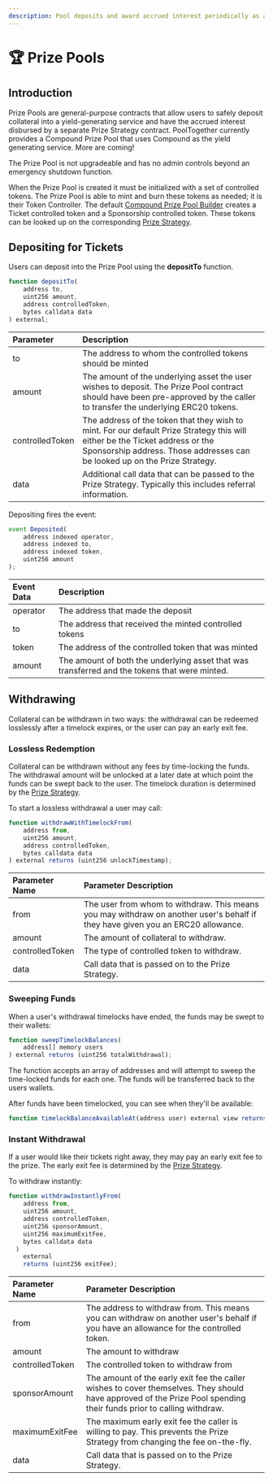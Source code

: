 ```yaml
---
description: Pool deposits and award accrued interest periodically as a prize
---
```


# 🏆 Prize Pools

## Introduction

Prize Pools are general-purpose contracts that allow users to safely deposit collateral into a yield-generating service and have the accrued interest disbursed by a separate Prize Strategy contract. PoolTogether currently provides a Compound Prize Pool that uses Compound as the yield generating service.  More are coming!

The Prize Pool is not upgradeable and has no admin controls beyond an emergency shutdown function.

When the Prize Pool is created it must be initialized with a set of controlled tokens.  The Prize Pool is able to mint and burn these tokens as needed; it is their Token Controller.  The default [Compound Prize Pool Builder](../builders/) creates a Ticket controlled token and a Sponsorship controlled token.  These tokens can be looked up on the corresponding [Prize Strategy](../prize-strategy.md).

## Depositing for Tickets 

Users can deposit into the Prize Pool using the **depositTo** function. 

```javascript
function depositTo(
    address to,
    uint256 amount,
    address controlledToken,
    bytes calldata data
) external;
```

| Parameter | Description |
| :--- | :--- |
| to | The address to whom the controlled tokens should be minted |
| amount | The amount of the underlying asset the user wishes to deposit.  The Prize Pool contract should have been pre-approved by the caller to transfer the underlying ERC20 tokens. |
| controlledToken | The address of the token that they wish to mint.  For our default Prize Strategy this will either be the Ticket address or the Sponsorship address.  Those addresses can be looked up on the Prize Strategy. |
| data | Additional call data that can be passed to the Prize Strategy.  Typically this includes referral information. |

Depositing fires the event:

```javascript
event Deposited(
    address indexed operator,
    address indexed to,
    address indexed token,
    uint256 amount
);
```

| Event Data | Description |
| :--- | :--- |
| operator | The address that made the deposit |
| to | The address that received the minted controlled tokens |
| token | The address of the controlled token that was minted |
| amount | The amount of both the underlying asset that was transferred and the tokens that were minted. |

## Withdrawing

Collateral can be withdrawn in two ways: the withdrawal can be redeemed losslessly after a timelock expires, or the user can pay an early exit fee.

### Lossless Redemption

Collateral can be withdrawn without any fees by time-locking the funds.  The withdrawal amount will be unlocked at a later date at which point the funds can be swept back to the user.  The timelock duration is determined by the [Prize Strategy](../prize-strategy.md).

To start a lossless withdrawal a user may call:

```javascript
function withdrawWithTimelockFrom(
    address from,
    uint256 amount,
    address controlledToken,
    bytes calldata data
) external returns (uint256 unlockTimestamp);
```

| Parameter Name | Parameter Description |
| :--- | :--- |
| from | The user from whom to withdraw.  This means you may withdraw on another user's behalf if they have given you an ERC20 allowance. |
| amount | The amount of collateral to withdraw. |
| controlledToken | The type of controlled token to withdraw. |
| data | Call data that is passed on to the Prize Strategy. |

### Sweeping Funds

When a user's withdrawal timelocks have ended, the funds may be swept to their wallets:

```javascript
function sweepTimelockBalances(
    address[] memory users
) external returns (uint256 totalWithdrawal);
```

The function accepts an array of addresses and will attempt to sweep the time-locked funds for each one.  The funds will be transferred back to the users wallets.

After funds have been timelocked, you can see when they'll be available:

```javascript
function timelockBalanceAvailableAt(address user) external view returns (uint256)
```

### Instant Withdrawal

If a user would like their tickets right away, they may pay an early exit fee to the prize.  The early exit fee is determined by the [Prize Strategy](../prize-strategy.md).

To withdraw instantly:

```javascript
function withdrawInstantlyFrom(
    address from,
    uint256 amount,
    address controlledToken,
    uint256 sponsorAmount,
    uint256 maximumExitFee,
    bytes calldata data
  )
    external
    returns (uint256 exitFee);
```

| Parameter Name | Parameter Description |
| :--- | :--- |
| from | The address to withdraw from.  This means you can withdraw on another user's behalf if you have an allowance for the controlled token. |
| amount | The amount to withdraw |
| controlledToken | The controlled token to withdraw from |
| sponsorAmount | The amount of the early exit fee the caller wishes to cover themselves.  They should have approved of the Prize Pool spending their funds prior to calling withdraw. |
| maximumExitFee | The maximum early exit fee the caller is willing to pay.  This prevents the Prize Strategy from changing the fee on-the-fly. |
| data | Call data that is passed on to the Prize Strategy. |



